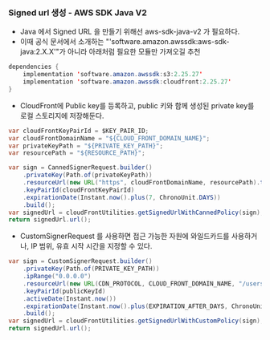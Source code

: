 ### Signed url 생성 - AWS  SDK Java V2
- Java 에서 Signed URL 을 만들기 위해선 aws-sdk-java-v2 가 필요하다. 
- 이때 공식 문서에서 소개하는 "'software.amazon.awssdk:aws-sdk-java:2.X.X'"가 아니라 아래처럼 필요한 모듈만 가져오길 추천

``` java 
dependencies {
    implementation 'software.amazon.awssdk:s3:2.25.27'
    implementation 'software.amazon.awssdk:cloudfront:2.25.27'
}
```
- CloudFront에 Public key를 등록하고, public 키와 함께 생성된 private key를 로컬 스토리지에 저장해둔다.
``` java
var cloudFrontKeyPairId = $KEY_PAIR_ID;
var cloudFrontDomainName = "${CLOUD_FRONT_DOMAIN_NAME}";
var privateKeyPath = "${PRIVATE_KEY_PATH}";
var resourcePath = "${RESOURCE_PATH}";

var sign = CannedSignerRequest.builder()
    .privateKey(Path.of(privateKeyPath))
    .resourceUrl(new URL("https", cloudFrontDomainName, resourcePath).toString())
    .keyPairId(cloudFrontKeyPairId)
    .expirationDate(Instant.now().plus(7, ChronoUnit.DAYS))
    .build();
var signedUrl = cloudFrontUtilities.getSignedUrlWithCannedPolicy(sign);
return signedUrl.url();
```
- CustomSignerRequest 를 사용하면 접근 가능한 자원에 와일드카드를 사용하거나, IP 범위, 유효 시작 시간을 지정할 수 있다.

``` java
var sign = CustomSignerRequest.builder()
    .privateKey(Path.of(PRIVATE_KEY_PATH))
    .ipRange("0.0.0.0")
    .resourceUrl(new URL(CDN_PROTOCOL, CLOUD_FRONT_DOMAIN_NAME, "/users/1/*").toString())
    .keyPairId(publicKeyId)
    .activeDate(Instant.now())
    .expirationDate(Instant.now().plus(EXPIRATION_AFTER_DAYS, ChronoUnit.DAYS))
    .build();
var signedUrl = cloudFrontUtilities.getSignedUrlWithCustomPolicy(sign);
return signedUrl.url();
```
